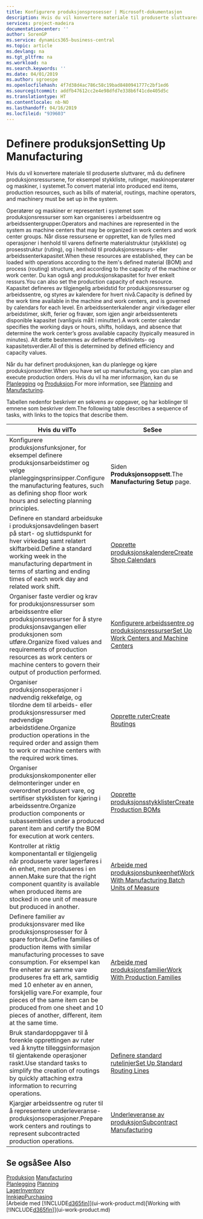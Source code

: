 ```yaml
---
title: Konfigurere produksjonsprosesser | Microsoft-dokumentasjon
description: Hvis du vil konvertere materiale til produserte sluttvarer, må du definere produksjonsressursene, for eksempel stykkliste, rutinger, maskinoperatører og maskiner, i systemet.
services: project-madeira
documentationcenter: ''
author: SorenGP
ms.service: dynamics365-business-central
ms.topic: article
ms.devlang: na
ms.tgt_pltfrm: na
ms.workload: na
ms.search.keywords: ''
ms.date: 04/01/2019
ms.author: sgroespe
ms.openlocfilehash: 4f7d38d4ac786c58c19bad8480941777c2bf1ed6
ms.sourcegitcommit: addfb47612cc2e4e98dfd7e338b6f41cde405d5c
ms.translationtype: HT
ms.contentlocale: nb-NO
ms.lasthandoff: 04/16/2019
ms.locfileid: "939603"
---
```

# <a name="setting-up-manufacturing"></a><span data-ttu-id="245c4-103">Definere produksjon</span><span class="sxs-lookup"><span data-stu-id="245c4-103">Setting Up Manufacturing</span></span>
<span data-ttu-id="245c4-104">Hvis du vil konvertere materiale til produserte sluttvarer, må du definere produksjonsressursene, for eksempel stykkliste, rutinger, maskinoperatører og maskiner, i systemet.</span><span class="sxs-lookup"><span data-stu-id="245c4-104">To convert material into produced end items, production resources, such as bills of material, routings, machine operators, and machinery must be set up in the system.</span></span>

<span data-ttu-id="245c4-105">Operatører og maskiner er representert i systemet som produksjonsressurser som kan organiseres i arbeidssentre og arbeidssentergrupper.</span><span class="sxs-lookup"><span data-stu-id="245c4-105">Operators and machines are represented in the system as machine centers that may be organized in work centers and work center groups.</span></span> <span data-ttu-id="245c4-106">Når disse ressursene er opprettet, kan de fylles med operasjoner i henhold til varens definerte materialstruktur (stykkliste) og prosesstruktur (ruting), og i henhold til produksjonsressurs- eller arbeidssenterkapasitet.</span><span class="sxs-lookup"><span data-stu-id="245c4-106">When these resources are established, they can be loaded with operations according to the item's defined material (BOM) and process (routing) structure, and according to the capacity of the machine or work center.</span></span> <span data-ttu-id="245c4-107">Du kan også angi produksjonskapasitet for hver enkelt ressurs.</span><span class="sxs-lookup"><span data-stu-id="245c4-107">You can also set the production capacity of each resource.</span></span> <span data-ttu-id="245c4-108">Kapasitet defineres av tilgjengelig arbeidstid for produksjonsressurser og arbeidssentre, og styres av kalendere for hvert nivå.</span><span class="sxs-lookup"><span data-stu-id="245c4-108">Capacity is defined by the work time available in the machine and work centers, and is governed by calendars for each level.</span></span> <span data-ttu-id="245c4-109">En arbeidssenterkalender angir virkedager eller arbeidstimer, skift, ferier og fravær, som igjen angir arbeidssenterets disponible kapasitet (vanligvis målt i minutter).</span><span class="sxs-lookup"><span data-stu-id="245c4-109">A work center calendar specifies the working days or hours, shifts, holidays, and absence that determine the work center’s gross available capacity (typically measured in minutes).</span></span> <span data-ttu-id="245c4-110">Alt dette bestemmes av definerte effektivitets- og kapasitetsverdier.</span><span class="sxs-lookup"><span data-stu-id="245c4-110">All of this is determined by defined efficiency and capacity values.</span></span>  

<span data-ttu-id="245c4-111">Når du har definert produksjonen, kan du planlegge og kjøre produksjonsordrer.</span><span class="sxs-lookup"><span data-stu-id="245c4-111">When you have set up manufacturing, you can plan and execute production orders.</span></span> <span data-ttu-id="245c4-112">Hvis du vil ha mer informasjon, kan du se [Planlegging](production-planning.md) og [Produksjon](production-manage-manufacturing.md).</span><span class="sxs-lookup"><span data-stu-id="245c4-112">For more information, see [Planning](production-planning.md) and [Manufacturing](production-manage-manufacturing.md).</span></span>  

 <span data-ttu-id="245c4-113">Tabellen nedenfor beskriver en sekvens av oppgaver, og har koblinger til emnene som beskriver dem.</span><span class="sxs-lookup"><span data-stu-id="245c4-113">The following table describes a sequence of tasks, with links to the topics that describe them.</span></span>   

|<span data-ttu-id="245c4-114">**Hvis du vil**</span><span class="sxs-lookup"><span data-stu-id="245c4-114">**To**</span></span>|<span data-ttu-id="245c4-115">**Se**</span><span class="sxs-lookup"><span data-stu-id="245c4-115">**See**</span></span>|  
|------------|-------------|  
|<span data-ttu-id="245c4-116">Konfigurere produksjonsfunksjoner, for eksempel definere produksjonsarbeidstimer og velge planleggingsprinsipper.</span><span class="sxs-lookup"><span data-stu-id="245c4-116">Configure the manufacturing features, such as defining shop floor work hours and selecting planning principles.</span></span>|<span data-ttu-id="245c4-117">Siden **Produksjonsoppsett**.</span><span class="sxs-lookup"><span data-stu-id="245c4-117">The **Manufacturing Setup** page.</span></span>|  
|<span data-ttu-id="245c4-118">Definere en standard arbeidsuke i produksjonsavdelingen basert på start- og sluttidspunkt for hver virkedag samt relatert skiftarbeid.</span><span class="sxs-lookup"><span data-stu-id="245c4-118">Define a standard working week in the manufacturing department in terms of starting and ending times of each work day and related work shift.</span></span>|[<span data-ttu-id="245c4-119">Opprette produksjonskalendere</span><span class="sxs-lookup"><span data-stu-id="245c4-119">Create Shop Calendars</span></span>](production-how-to-create-work-center-calendars.md)|  
|<span data-ttu-id="245c4-120">Organiser faste verdier og krav for produksjonsressurser som arbeidssentre eller produksjonsressurser for å styre produksjonsavgangen eller produksjonen som utføre.</span><span class="sxs-lookup"><span data-stu-id="245c4-120">Organize fixed values and requirements of production resources as work centers or machine centers to govern their output of production performed.</span></span>|[<span data-ttu-id="245c4-121">Konfigurere arbeidssentre og produksjonsressurser</span><span class="sxs-lookup"><span data-stu-id="245c4-121">Set Up Work Centers and Machine Centers</span></span>](production-how-to-set-up-work-and-machine-centers.md)|
|<span data-ttu-id="245c4-122">Organiser produksjonsoperasjoner i nødvendig rekkefølge, og tilordne dem til arbeids- eller produksjonsressurser med nødvendige arbeidstidene.</span><span class="sxs-lookup"><span data-stu-id="245c4-122">Organize production operations in the required order and assign them to work or machine centers with the required work times.</span></span>|[<span data-ttu-id="245c4-123">Opprette ruter</span><span class="sxs-lookup"><span data-stu-id="245c4-123">Create Routings</span></span>](production-how-to-create-routings.md)|
|<span data-ttu-id="245c4-124">Organiser produksjonskomponenter eller delmonteringer under en overordnet produsert vare, og sertifiser stykklisten for kjøring i arbeidssentre.</span><span class="sxs-lookup"><span data-stu-id="245c4-124">Organize production components or subassemblies under a produced parent item and certify the BOM for execution at work centers.</span></span>|[<span data-ttu-id="245c4-125">Opprette produksjonsstykklister</span><span class="sxs-lookup"><span data-stu-id="245c4-125">Create Production BOMs</span></span>](production-how-to-create-production-boms.md)|
|<span data-ttu-id="245c4-126">Kontroller at riktig komponentantall er tilgjengelig når produserte varer lagerføres i én enhet, men produseres i en annen.</span><span class="sxs-lookup"><span data-stu-id="245c4-126">Make sure that the right component quantity is available when produced items are stocked in one unit of measure but produced in another.</span></span>|[<span data-ttu-id="245c4-127">Arbeide med produksjonsbunkeenhet</span><span class="sxs-lookup"><span data-stu-id="245c4-127">Work With Manufacturing Batch Units of Measure</span></span>](production-how-to-use-the-manufacturing-batch-unit-of-measure.md)|  
|<span data-ttu-id="245c4-128">Definere familier av produksjonsvarer med like produksjonsprosesser for å spare forbruk.</span><span class="sxs-lookup"><span data-stu-id="245c4-128">Define families of production items with similar manufacturing processes to save consumption.</span></span> <span data-ttu-id="245c4-129">For eksempel kan fire enheter av samme vare produseres fra ett ark, samtidig med 10 enheter av en annen, forskjellig vare.</span><span class="sxs-lookup"><span data-stu-id="245c4-129">For example, four pieces of the same item can be produced from one sheet and 10 pieces of another, different, item at the same time.</span></span>|[<span data-ttu-id="245c4-130">Arbeide med produksjonsfamilier</span><span class="sxs-lookup"><span data-stu-id="245c4-130">Work With Production Families</span></span>](production-how-work-family.md)|
|<span data-ttu-id="245c4-131">Bruk standardoppgaver til å forenkle opprettingen av ruter ved å knytte tilleggsinformasjon til gjentakende operasjoner raskt.</span><span class="sxs-lookup"><span data-stu-id="245c4-131">Use standard tasks to simplify the creation of routings by quickly attaching extra information to recurring operations.</span></span>|[<span data-ttu-id="245c4-132">Definere standard rutelinjer</span><span class="sxs-lookup"><span data-stu-id="245c4-132">Set Up Standard Routing Lines</span></span>](production-how-set-up-standard-routing-lines.md)|  
|<span data-ttu-id="245c4-133">Kjargjør arbeidssentre og ruter til å representere underleveranse-produksjonsoperasjoner.</span><span class="sxs-lookup"><span data-stu-id="245c4-133">Prepare work centers and routings to represent subcontracted production operations.</span></span>|[<span data-ttu-id="245c4-134">Underleveranse av produksjon</span><span class="sxs-lookup"><span data-stu-id="245c4-134">Subcontract Manufacturing</span></span>](production-how-to-subcontract-manufacturing.md)|  

## <a name="see-also"></a><span data-ttu-id="245c4-135">Se også</span><span class="sxs-lookup"><span data-stu-id="245c4-135">See Also</span></span>
<span data-ttu-id="245c4-136">[Produksjon](production-manage-manufacturing.md)  </span><span class="sxs-lookup"><span data-stu-id="245c4-136">[Manufacturing](production-manage-manufacturing.md)  </span></span>  
<span data-ttu-id="245c4-137">[Planlegging](production-planning.md) </span><span class="sxs-lookup"><span data-stu-id="245c4-137">[Planning](production-planning.md) </span></span>  
[<span data-ttu-id="245c4-138">Lager</span><span class="sxs-lookup"><span data-stu-id="245c4-138">Inventory</span></span>](inventory-manage-inventory.md)  
[<span data-ttu-id="245c4-139">Innkjøp</span><span class="sxs-lookup"><span data-stu-id="245c4-139">Purchasing</span></span>](purchasing-manage-purchasing.md)  
<span data-ttu-id="245c4-140">[Arbeide med [!INCLUDE[d365fin](includes/d365fin_md.md)]](ui-work-product.md)</span><span class="sxs-lookup"><span data-stu-id="245c4-140">[Working with [!INCLUDE[d365fin](includes/d365fin_md.md)]](ui-work-product.md)</span></span>
